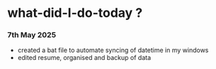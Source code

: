 # what-did-I-do-today ?


### 7th May 2025
- created a bat file to automate syncing of datetime in my windows
- edited resume, organised and backup of data